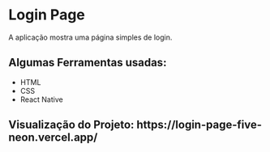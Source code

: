 <h1>Login Page</h1>

<p>A aplicação mostra uma página simples de login.</p>

<h2>Algumas Ferramentas usadas:</h2>
<ul>
<li>HTML</li>
<li>CSS</li>
<li>React Native</li>
</ul>

<h2>Visualização do Projeto: https://login-page-five-neon.vercel.app/</h2>
